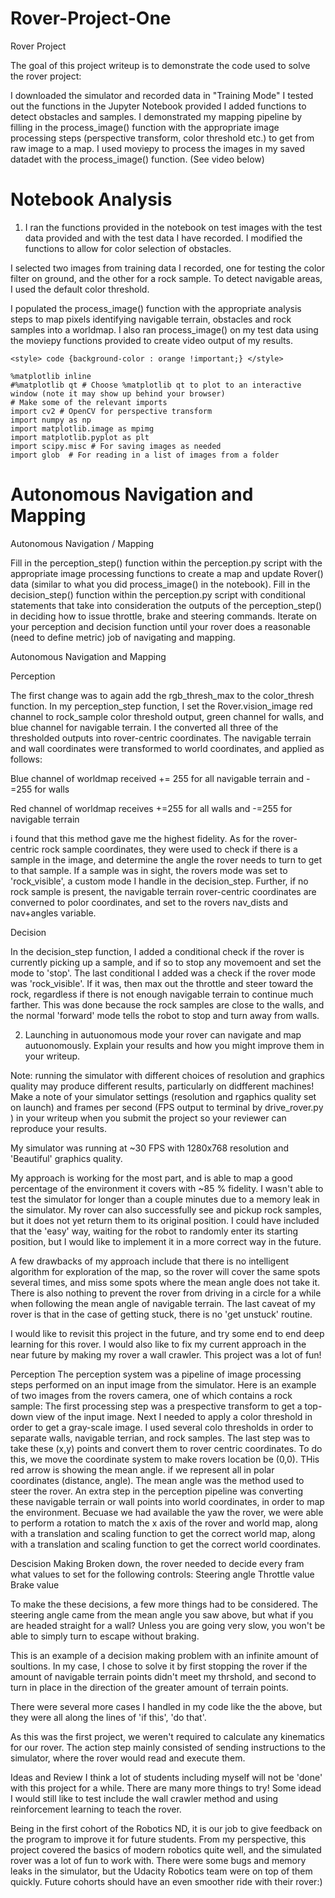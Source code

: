 # Rover-Project-One
Rover Project

The goal of this project writeup is to demonstrate the code used to solve the rover project:

I downloaded the simulator and recorded data in "Training Mode"
I tested out the functions in the Jupyter Notebook provided
I added functions to detect obstacles and samples.
I demonstrated my mapping pipeline by filling in the process_image() function with the appropriate image processing steps (perspective transform, color threshold etc.) to get from raw image to a map. 
I used moviepy to process the images in my saved datadet with the process_image() function. (See video below)

# Notebook Analysis

1. I ran the functions provided in the notebook on test images with the test data provided and with the test data I have recorded. I modified the functions to allow for color selection of obstacles.

I selected two images from training data I recorded, one for testing the color filter on ground, and the other for a rock
sample. To detect navigable areas, I used the default color threshold.

I populated the process_image() function with the appropriate analysis steps to map pixels identifying navigable
terrain, obstacles and rock samples into a worldmap. I also ran process_image() on my test data using the moviepy functions
provided to create video output of my results.

```%%HTML
<style> code {background-color : orange !important;} </style>
```
```
%matplotlib inline
#%matplotlib qt # Choose %matplotlib qt to plot to an interactive window (note it may show up behind your browser)
# Make some of the relevant imports
import cv2 # OpenCV for perspective transform
import numpy as np
import matplotlib.image as mpimg
import matplotlib.pyplot as plt
import scipy.misc # For saving images as needed
import glob  # For reading in a list of images from a folder
```

# Autonomous Navigation and Mapping

Autonomous Navigation / Mapping

Fill in the perception_step() function within the perception.py script with the appropriate image processing functions
to create a map and update Rover() data (similar to what you did process_image() in the notebook).
Fill in the decision_step() function within the perception.py script with conditional statements that take into consideration the 
outputs of the perception_step() in deciding how to issue throttle, brake and steering commands.
Iterate on your perception and decision function until your rover does a reasonable (need to define metric) job of navigating 
and mapping.

Autonomous Navigation and Mapping

Perception

The first change was to again add the rgb_thresh_max to the color_thresh function. In my perception_step function, I set
the Rover.vision_image red channel to rock_sample color threshold output, green channel for walls, and blue channel for
navigable terrain. I the converted all three of the thresholded outputs into rover-centric coordinates. The navigable terrain
and wall coordinates were transformed to world coordinates, and applied as follows:

Blue channel of worldmap received += 255 for all navigable terrain and -=255 for walls

Red channel of worldmap receives +=255 for all walls and -=255 for navigable terrain

i found that this method gave me the highest fidelity. As for the rover-centric rock sample coordinates, they were used to
check if there is a sample in the image, and determine the angle the rover needs to turn to get to that sample. If a 
sample was in sight, the rovers mode was set to 'rock_visible', a custom mode I handle in the decision_step. Further, if
no rock sample is present, the navigable terrain rover-centric coordinates are converned to polor coordinates, and set to 
the rovers nav_dists and nav+angles variable.

Decision

In the decision_step function, I added a conditional check if the rover is currently picking up a sample, and if so to stop 
any movemoent and set the mode to 'stop'.
The last conditional I added was a check if the rover mode was 'rock_visible'. If it was, then max out the throttle and steer toward the rock, regardless if there is not enough navigable terrain to continue much farther. This was done because the rock samples are close to the walls, and the normal 'forward' mode tells the robot to stop and turn away from walls.

2. Launching in autuonomous mode your rover can navigate and map autuonomously. Explain your results and how you might improve them in 
your writeup.

Note: running the simulator with different choices of resolution and graphics quality may produce different results,
particularly on didfferent machines! Make a note of your simulator settings (resolution and rgaphics quality set on launch) and frames per second (FPS output to terminal by drive_rover.py ) in your writeup when you submit the project so your reviewer can reproduce your results.

My simulator was running at ~30 FPS with 1280x768 resolution and 'Beautiful' graphics quality.

My approach is working for the most part, and is able to map a good percentage of the environment it covers with ~85 % fidelity. I wasn't able to test the simulator for longer than a couple minutes due to a memory leak in the simulator. My rover can also successfully see and pickup rock samples, but it does not yet return them to its original position. I could have included that the 'easy' way, waiting for the robot to randomly enter its starting position, but I would like to implement it in a more correct way in the future.

A few drawbacks of my approach include that there is no intelligent algorithm for exploration of the map, so the rover will cover the same spots several times, and miss some spots where the mean angle does not take it. There is also nothing to prevent the rover from driving in a circle for a while when following the mean angle of navigable terrain. The last caveat of my rover is that in the case of getting stuck, there is no 'get unstuck' routine.

I would like to revisit this project in the future, and try some end to end deep learning for this rover. I would also like to fix my current approach in the near future by making my rover a wall crawler. This project was a lot of fun!


Perception
The perception system was a pipeline of image processing steps performed on an input image from the simulator.
Here is an example of two images from the rovers camera, one of which contains a rock sample:
The first processing step was a prespective transform to get a top-down view of the input image.
Next I needed to apply a color threshold in order to get a gray-scale image. I used several colo thresholds in order
to separate walls, navigable terrian, and rock samples.
The last step was to take these (x,y) points and convert them to rover centric coordinates. To do this, we move
the coordinate system to make rovers location be (0,0).
THis red arrow is showing the mean angle. if we represent all in polar coordinates (distance, angle). The mean angle
was the method used to steer the rover.
An extra step in the perception pipeline was converting these navigable terrain or wall points into world coordinates,
in order to map the environment. Becuase we had available the yaw the rover, we were able to perform a rotation to
match the x axis of the rover and world map, along with a translation and scaling function to get the correct world
map, along with a translation and scaling function to get the correct world coordinates.

Descision Making
Broken down, the rover needed to decide every fram what values to set for the following controls:
Steering angle
Throttle value
Brake value

To make the these decisions, a few more things had to be considered. The steering angle came from the mean angle you
saw above, but what if you are headed straight for a wall? Unless you are going very slow, you won't be able to 
simply turn to escape without braking.

This is an example of a decision making problem with an infinite amount of soultions. In my case, I chose to solve it 
by first stopping the rover if the amount of navigable terrain points didn't meet my thrshold, and second to
turn in place in the direction of the greater amount of terrain points.

There were several more cases I handled in my code like the the above, but they were all along the lines of 'if this', 
'do that'.

As this was the first project, we weren't required to calculate any kinematics for our rover. The action step mainly 
consisted of sending instructions to the simulator, where the rover would read and execute them.

Ideas and Review
I think a lot of students including myself will not be 'done' with this project for a while. There are many more things to 
try! Some idead I would still like to test include the wall crawler method and using reinforcement learning to teach the 
rover.

Being in the first cohort of the Robotics ND, it is our job to give feedback on the program to improve it for future
students. From my perspective, this project covered the basics of modern robotics quite well, and the simulated rover
was a lot of fun to work with. There were some bugs and memory leaks in the simulator, but the Udacity Robotics team 
were on top of them quickly. Future cohorts should have an even smoother ride with their rover:)



